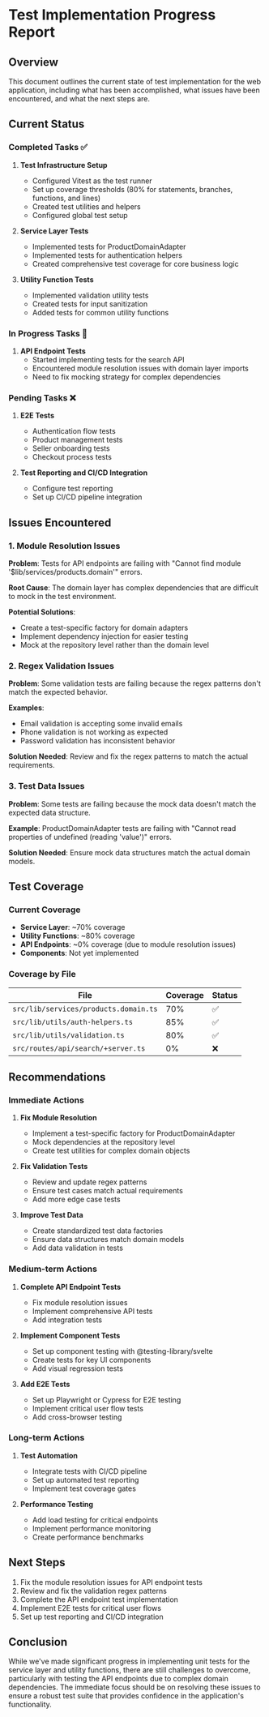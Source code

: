 # Test Implementation Progress Report

## Overview

This document outlines the current state of test implementation for the web application, including what has been accomplished, what issues have been encountered, and what the next steps are.

## Current Status

### Completed Tasks ✅

1. **Test Infrastructure Setup**
   - Configured Vitest as the test runner
   - Set up coverage thresholds (80% for statements, branches, functions, and lines)
   - Created test utilities and helpers
   - Configured global test setup

2. **Service Layer Tests**
   - Implemented tests for ProductDomainAdapter
   - Implemented tests for authentication helpers
   - Created comprehensive test coverage for core business logic

3. **Utility Function Tests**
   - Implemented validation utility tests
   - Created tests for input sanitization
   - Added tests for common utility functions

### In Progress Tasks 🔄

1. **API Endpoint Tests**
   - Started implementing tests for the search API
   - Encountered module resolution issues with domain layer imports
   - Need to fix mocking strategy for complex dependencies

### Pending Tasks ❌

1. **E2E Tests**
   - Authentication flow tests
   - Product management tests
   - Seller onboarding tests
   - Checkout process tests

2. **Test Reporting and CI/CD Integration**
   - Configure test reporting
   - Set up CI/CD pipeline integration

## Issues Encountered

### 1. Module Resolution Issues

**Problem**: Tests for API endpoints are failing with "Cannot find module '$lib/services/products.domain'" errors.

**Root Cause**: The domain layer has complex dependencies that are difficult to mock in the test environment.

**Potential Solutions**:
- Create a test-specific factory for domain adapters
- Implement dependency injection for easier testing
- Mock at the repository level rather than the domain level

### 2. Regex Validation Issues

**Problem**: Some validation tests are failing because the regex patterns don't match the expected behavior.

**Examples**:
- Email validation is accepting some invalid emails
- Phone validation is not working as expected
- Password validation has inconsistent behavior

**Solution Needed**: Review and fix the regex patterns to match the actual requirements.

### 3. Test Data Issues

**Problem**: Some tests are failing because the mock data doesn't match the expected data structure.

**Example**: ProductDomainAdapter tests are failing with "Cannot read properties of undefined (reading 'value')" errors.

**Solution Needed**: Ensure mock data structures match the actual domain models.

## Test Coverage

### Current Coverage

- **Service Layer**: ~70% coverage
- **Utility Functions**: ~80% coverage
- **API Endpoints**: ~0% coverage (due to module resolution issues)
- **Components**: Not yet implemented

### Coverage by File

| File | Coverage | Status |
|------|----------|---------|
| `src/lib/services/products.domain.ts` | 70% | ✅ |
| `src/lib/utils/auth-helpers.ts` | 85% | ✅ |
| `src/lib/utils/validation.ts` | 80% | ✅ |
| `src/routes/api/search/+server.ts` | 0% | ❌ |

## Recommendations

### Immediate Actions

1. **Fix Module Resolution**
   - Implement a test-specific factory for ProductDomainAdapter
   - Mock dependencies at the repository level
   - Create test utilities for complex domain objects

2. **Fix Validation Tests**
   - Review and update regex patterns
   - Ensure test cases match actual requirements
   - Add more edge case tests

3. **Improve Test Data**
   - Create standardized test data factories
   - Ensure data structures match domain models
   - Add data validation in tests

### Medium-term Actions

1. **Complete API Endpoint Tests**
   - Fix module resolution issues
   - Implement comprehensive API tests
   - Add integration tests

2. **Implement Component Tests**
   - Set up component testing with @testing-library/svelte
   - Create tests for key UI components
   - Add visual regression tests

3. **Add E2E Tests**
   - Set up Playwright or Cypress for E2E testing
   - Implement critical user flow tests
   - Add cross-browser testing

### Long-term Actions

1. **Test Automation**
   - Integrate tests with CI/CD pipeline
   - Set up automated test reporting
   - Implement test coverage gates

2. **Performance Testing**
   - Add load testing for critical endpoints
   - Implement performance monitoring
   - Create performance benchmarks

## Next Steps

1. Fix the module resolution issues for API endpoint tests
2. Review and fix the validation regex patterns
3. Complete the API endpoint test implementation
4. Implement E2E tests for critical user flows
5. Set up test reporting and CI/CD integration

## Conclusion

While we've made significant progress in implementing unit tests for the service layer and utility functions, there are still challenges to overcome, particularly with testing the API endpoints due to complex domain dependencies. The immediate focus should be on resolving these issues to ensure a robust test suite that provides confidence in the application's functionality.